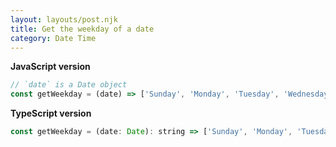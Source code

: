 ```yaml
---
layout: layouts/post.njk
title: Get the weekday of a date
category: Date Time
---
```


**JavaScript version**

```js
// `date` is a Date object
const getWeekday = (date) => ['Sunday', 'Monday', 'Tuesday', 'Wednesday', 'Thursday', 'Friday', 'Saturday'][date.getDay()];
```

**TypeScript version**

```js
const getWeekday = (date: Date): string => ['Sunday', 'Monday', 'Tuesday', 'Wednesday', 'Thursday', 'Friday', 'Saturday'][date.getDay()];
```
